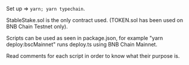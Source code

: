 Set up => `yarn; yarn typechain`.

StableStake.sol is the only contract used. (TOKEN.sol has been used on BNB Chain Testnet only).

Scripts can be used as seen in package.json, for example "yarn deploy:bscMainnet" runs deploy.ts using BNB Chain Mainnet.

Read comments for each script in order to know what their purpose is.